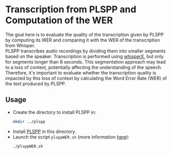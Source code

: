 # Transcription from PLSPP and Computation of the WER

The goal here is to evaluate the quality of the transcription given by PLSPP by computing its WER and comparing it with the WER of the transcription from Whisper.   
PLSPP transcribes audio recordings by dividing them into smaller segments based on the speaker. Transcription is performed using [whisperX](https://github.com/m-bain/whisperX), but only for segments longer than 8 seconds. This segmentation approach may lead to a loss of context, potentially affecting the understanding of the speech. Therefore, it's important to evaluate whether the transcription quality is impacted by this loss of context by calculating the Word Error Rate (WER) of the text produced by PLSPP.  

## Usage

* Create the directory to install PLSPP in:
    ```bash
    mkdir ../plspp
    ```
* Install [PLSPP](https://gricad-gitlab.univ-grenoble-alpes.fr/lidilem/plspp) in this directory.
* Launch the script `plsppWER.sh` (more information [here](../Scripts/README.md#plsppWER)):
    ```bash
    ./plsppWER.sh
    ```


